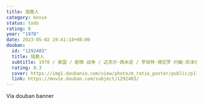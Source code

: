 ```yaml
---
title: 猎鹿人
category: movie
status: todo
rating: 0
year: "1978"
date: 2023-05-02 19:41:14+08:00
douban:
  id: "1292403"
  title: 猎鹿人
  subtitle: 1978 / 美国 / 剧情 战争 / 迈克尔·西米诺 / 罗伯特·德尼罗 约翰·凯泽尔
  rating: 8.3
  cover: https://img1.doubanio.com/view/photo/m_ratio_poster/public/p1322206300.jpg
  link: https://movie.douban.com/subject/1292403/
---
```


Via douban banner 
